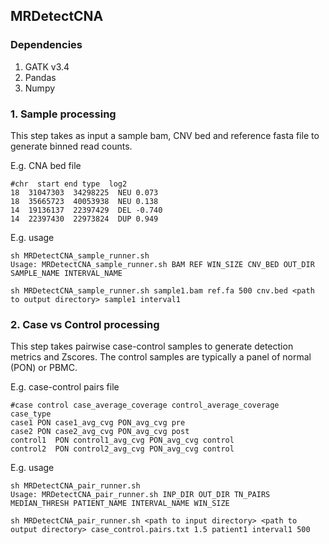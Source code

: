 ## MRDetectCNA

### Dependencies 
1. GATK v3.4
2. Pandas
3. Numpy


### 1. Sample processing
This step takes as input a sample bam, CNV bed and reference fasta file to generate binned read counts.

E.g. CNA bed file
```
#chr  start end type  log2
18  31047303  34298225  NEU 0.073
18  35665723  40053938  NEU 0.138
14  19136137  22397429  DEL -0.740
14  22397430  22973824  DUP 0.949
```

E.g. usage
```
sh MRDetectCNA_sample_runner.sh
Usage: MRDetectCNA_sample_runner.sh BAM REF WIN_SIZE CNV_BED OUT_DIR SAMPLE_NAME INTERVAL_NAME

sh MRDetectCNA_sample_runner.sh sample1.bam ref.fa 500 cnv.bed <path to output directory> sample1 interval1 
```

### 2. Case vs Control processing 
This step takes pairwise case-control samples to generate detection metrics and Zscores. The control samples are typically a panel of normal (PON) or PBMC.

E.g. case-control pairs file
```
#case control case_average_coverage control_average_coverage  case_type
case1 PON case1_avg_cvg PON_avg_cvg pre
case2 PON case2_avg_cvg PON_avg_cvg post
control1  PON control1_avg_cvg PON_avg_cvg control
control2  PON control2_avg_cvg PON_avg_cvg control
```

E.g. usage
```
sh MRDetectCNA_pair_runner.sh
Usage: MRDetectCNA_pair_runner.sh INP_DIR OUT_DIR TN_PAIRS MEDIAN_THRESH PATIENT_NAME INTERVAL_NAME WIN_SIZE

sh MRDetectCNA_pair_runner.sh <path to input directory> <path to output directory> case_control.pairs.txt 1.5 patient1 interval1 500
```
